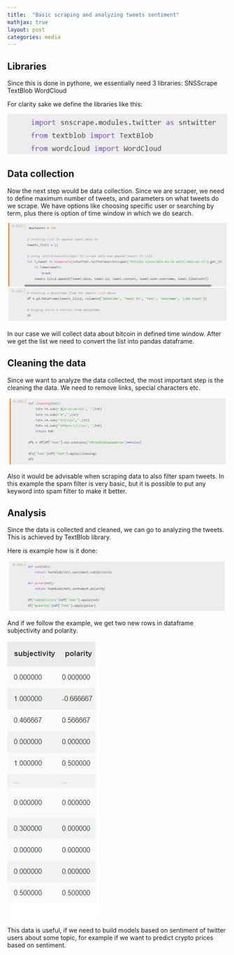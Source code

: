 ```yaml
---
title:  "Basic scraping and analyzing tweets sentiment"
mathjax: true
layout: post
categories: media
---
```


## Libraries

Since this is done in pythone, we essentially need 3 libraries:
SNSScrape
TextBlob
WordCloud

For clarity sake we define the libraries like this:

![libs](assets/ss1.png)

## Data collection

Now the next step would be data collection. Since we are scraper, we need to define maximum number of tweets, and parameters on what tweets do we scrape. We have options like choosing specific user or searching by term, plus there is option of time window in which we do search. 

![collection](assets/ss2.png)

In our case we will collect data about bitcoin in defined time window. After we get the list we need to convert the list into pandas dataframe. 

## Cleaning the data

Since we want to analyze the data collected, the most important step is the cleaning the data. We need to remove links, special characters etc.

![cleaning](assets/ss3.png)


Also it would be advisable when scraping data to also filter spam tweets. In this example the spam filter is very basic, but it is possible to put any keyword into spam filter to make it better.



## Analysis

Since the data is collected and cleaned, we can go to analyzing the tweets. This is achieved by TextBlob library. 

Here is example how is it done:

![analyze](assets/ss4.png)

And if we follow the example, we get two new rows in dataframe subjectivity and polarity.

![results](assets/ss5.png)

This data is useful, if we need to build models based on sentiment of twitter users about some topic, for example if we want to predict crypto prices based on sentiment. 

